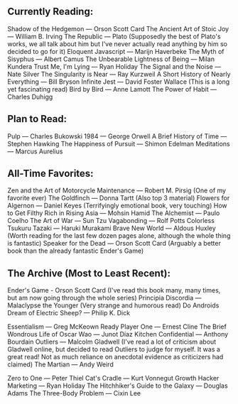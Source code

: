 ## Currently Reading:

Shadow of the Hedgemon — Orson Scott Card
The Ancient Art of Stoic Joy — William B. Irving
The Republic — Plato (Supposedly the best of Plato's works, we all talk about him but I've never actually read anything by him so decided to go for it)
Eloquent Javascript — Marijn Haverbeke
The Myth of Sisyphus — Albert Camus
The Unbearable Lightness of Being — Milan Kundera
Trust Me, I'm Lying — Ryan Holiday
The Signal and the Noise — Nate Silver
The Singularity is Near — Ray Kurzweil
A Short History of Nearly Everything — Bill Bryson
Infinite Jest — David Foster Wallace (This is a long yet fascinating read)
Bird by Bird — Anne Lamott
The Power of Habit — Charles Duhigg

## Plan to Read:

Pulp — Charles Bukowski
1984 — George Orwell
A Brief History of Time — Stephen Hawking
The Happiness of Pursuit — Shimon Edelman
Meditations — Marcus Aurelius

## All-Time Favorites:

Zen and the Art of Motorcycle Maintenance — Robert M. Pirsig (One of my favorite ever)
The Goldfinch — Donna Tartt (Also top 3 material)
Flowers for Algernon — Daniel Keyes (Terrifyingly emotional book, very touching)
How to Get Filthy Rich in Rising Asia — Mohsin Hamid
The Alchemist — Paulo Coelho
The Art of War — Sun Tzu
Vagabonding — Rolf Potts
Colorless Tsukuru Tazaki — Haruki Murakami
Brave New World — Aldous Huxley (Worth reading for the last few dozen pages alone, although the whole thing is fantastic)
Speaker for the Dead — Orson Scott Card (Arguably a better book than the already fantastic Ender's Game)

## The Archive (Most to Least Recent):

Ender's Game - Orson Scott Card (I've read this book many, many times, but am now going through the whole series)
Principia Discordia — Malaclypse the Younger (Very strange and humorous read)
Do Androids Dream of Electric Sheep? — Philip K. Dick

Essentialism — Greg McKeown
Ready Player One — Ernest Cline
The Brief Wondrous Life of Oscar Wao — Junot Díaz
Kitchen Confidential — Anthony Bourdain
Outliers — Malcolm Gladwell (I've read a lot of criticism about Gladwell online, but decided to read Outliers to judge for myself. It was a great read! Not as much reliance on anecdotal evidence as criticizers had claimed)
The Martian — Andy Weird

Zero to One — Peter Thiel
Cat's Cradle — Kurt Vonnegut
Growth Hacker Marketing — Ryan Holiday
The Hitchhiker's Guide to the Galaxy — Douglas Adams
The Three-Body Problem — Cixin Lee